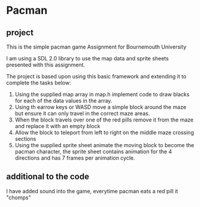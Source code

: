 # Pacman
## project
This is the simple pacman game Assignment for Bournemouth University 

I am using a SDL 2.0 library to use the map data and sprite sheets presented with this assignment.

The project is based upon using this basic framework and extending it to complete the tasks below:
1. Using the supplied map array in map.h implement code to draw blacks for each of the data values in the array.
2. Using th earrow keys or WASD move a simple block around the maze but ensure it can only travel in the correct maze areas. 
3. When the block travels over one of the red pills remove it from the maze and replace it with an empty block
4. Allow the block to teleport from left to right on the middle maze crossing sections
5. Using the supplied sprite sheet animate the moving block to become the pacman character, the sprite sheet contains animation for the 4 directions and has 7 frames per animation cycle. 

## additional to the code
I have added sound into the game, everytime pacman eats a red pill it "chomps"
